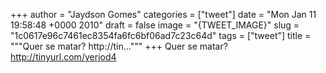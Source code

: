 
+++
author = "Jaydson Gomes"
categories = ["tweet"]
date = "Mon Jan 11 19:58:48 +0000 2010"
draft = false
image = "{TWEET_IMAGE}"
slug = "1c0617e96c7461ec8354fa6fc6bf06ad7c23c64d"
tags = ["tweet"]
title = """Quer se matar? http://tin..."""
+++
Quer se matar? http://tinyurl.com/yerjod4

